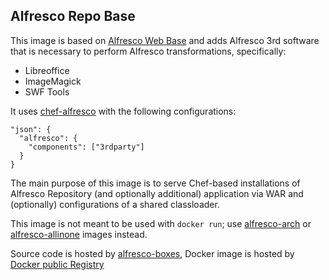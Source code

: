 Alfresco Repo Base
---

This image is based on [Alfresco Web Base](https://github.com/maoo/alfresco-boxes/tree/master/docker/images/base/alfresco-web-base) and adds Alfresco 3rd software that is necessary to perform Alfresco transformations, specifically:
- Libreoffice
- ImageMagick
- SWF Tools

It uses [chef-alfresco](https://github.com/maoo/chef-alfresco) with the following configurations:
```
"json": {
  "alfresco": {
    "components": ["3rdparty"]
  }
}
```

The main purpose of this image is to serve Chef-based installations of Alfresco Repository (and optionally additional) application via WAR and (optionally) configurations of a shared classloader.

This image is not meant to be used with `docker run`; use [alfresco-arch](https://github.com/maoo/alfresco-boxes/tree/master/docker/images/arch) or [alfresco-allinone](https://github.com/maoo/alfresco-boxes/tree/master/docker/images/allinone) images instead.

Source code is hosted by [alfresco-boxes](https://github.com/maoo/alfresco-boxes/tree/master/docker/images/base/alfresco-repo-base), Docker image is hosted by [Docker public Registry](https://registry.hub.docker.com/u/maoo/alfresco-repo-base)
